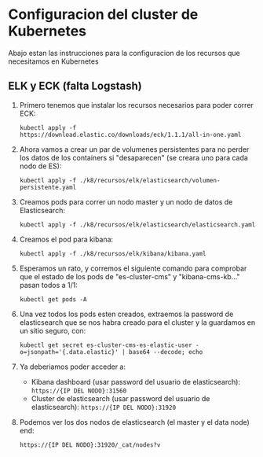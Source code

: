 # Configuracion del cluster de Kubernetes

Abajo estan las instrucciones para la configuracion de los recursos que necesitamos en Kubernetes

## ELK y ECK (falta Logstash)

1. Primero tenemos que instalar los recursos necesarios para poder correr ECK:

    `kubectl apply -f https://download.elastic.co/downloads/eck/1.1.1/all-in-one.yaml`

2. Ahora vamos a crear un par de volumenes persistentes para no perder los datos de los containers si "desaparecen" (se creara uno para cada nodo de ES):

    `kubectl apply -f ./k8/recursos/elk/elasticsearch/volumen-persistente.yaml`
    
3. Creamos pods para correr un nodo master y un nodo de datos de Elasticsearch:

    `kubectl apply -f ./k8/recursos/elk/elasticsearch/elasticsearch.yaml`

4. Creamos el pod para kibana:

    `kubectl apply -f ./k8/recursos/elk/kibana/kibana.yaml`
    
5. Esperamos un rato, y corremos el siguiente comando para comprobar que el estado de los pods de "es-cluster-cms" y "kibana-cms-kb..." pasan todos a 1/1:

    `kubectl get pods -A`

6. Una vez todos los pods esten creados, extraemos la password de elasticsearch que se nos habra creado para el cluster y la guardamos en un sitio seguro, con:
    
    `kubectl get secret es-cluster-cms-es-elastic-user -o=jsonpath='{.data.elastic}' | base64 --decode; echo`

7. Ya deberiamos poder acceder a:

    - Kibana dashboard (usar password del usuario de elasticsearch): `https://{IP DEL NODO}:31560`
    - Cluster de elasticsearch (usar password del usuario de elasticsearch): `https://{IP DEL NODO}:31920`
    
8. Podemos ver los dos nodos de elasticsearch (el master y el data node) end:

    `https://{IP DEL NODO}:31920/_cat/nodes?v`